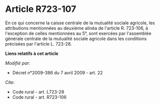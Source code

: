 # Article R723-107

En ce qui concerne la caisse centrale de la mutualité sociale agricole, les attributions mentionnées au deuxième alinéa de
l'article R. 723-106, à l'exception de celles mentionnées au 5°, sont exercées par l'assemblée générale centrale de la
mutualité sociale agricole dans les conditions précisées par l'article L. 723-28.

**Liens relatifs à cet article**

_Modifié par_:

  - Décret n°2009-386 du 7 avril 2009 - art. 22

_Cite_:

  - Code rural - art. L723-28
  - Code rural - art. R723-106
